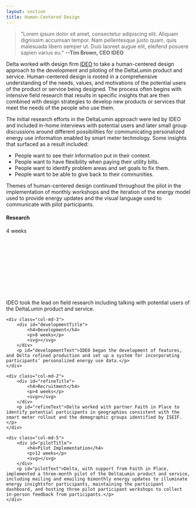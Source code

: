```yaml
---
layout: section
title: Human-Centered Design
---
```


<p><blockquote class="sideQuote">"Lorem ipsum dolor sit amet, consectetur adipiscing elit. Aliquam dignissim accumsan tempor. Nam pellentesque justo quam, quis malesuada libero semper ut. Duis laoreet augue elit, eleifend posuere sapien varius eu." <strong>--Tim Brown, CEO IDEO</strong>
</blockquote></p>

<p>Delta worked with design firm <a href="http://ideo.com">IDEO</a> to take a human-centered design approach to the development and piloting of the DeltaLumin product and service. Human-centered design is rooted in a comprehensive understanding of the needs, values, and motivations of the potential users of the product or service being designed. The process often begins with intensive field research that results in specific insights that are then combined with design strategies to develop new products or services that meet the needs of the people who use them.</p>

<p>The initial research efforts in the DeltaLumin approach were led by IDEO and included in-home interviews with potential users and later small group discussions around different possibilities for communicating personalized energy use information enabled by smart meter technology. Some insights that surfaced as a result included:</p>

<ul> 
	<li>People want to see their information put in their context.</li>
	<li>People want to have flexibility when paying their utility bills.</li>
	<li>People want to identify problem areas and set goals to fix them.</li>
	<li>People want to be able to give back to their communities.</li>
</ul>

<p>Themes of human-centered design continued throughout the pilot in the implementation of monthly workshops and the iteration of the energy model used to provide energy updates and the visual language used to communicate with pilot participants. </p>

<div class="row human-centered-design">
	<div class="col-md-2">
		<div id="researchTitle">
			<h4>Research</h4>
			<p>4 weeks</p>
			<svg></svg>
		</div>
		<p id="researchText">IDEO took the lead on field research including talking with potential users of the DeltaLumin product and service.</p>
	</div>
	
	<div class="col-md-3">
		<div id="developmentTitle">
			<h4>Development</h4>
			<p>8 weeks</p>
			<svg></svg>
		</div>
		<p id="developmentText">IDEO began the development of features, and Delta refined production and set up a system for incorporating participants’ personalized energy use data.</p>
	</div>
	
	<div class="col-md-2">
		<div id="refineTitle">
			<h4>Recruitment</h4>
			<p>4 weeks</p>
			<svg></svg>
		</div>
		<p id="refineText">Delta worked with partner Faith in Place to identify potential participants in geographies consistent with the smart meter rollout and the demographic groups identified by ISEIF. </p>
	</div>
	
	<div class="col-md-5">
		<div id="pilotTitle">
			<h4>Pilot Implementation</h4>
			<p>12 weeks</p>
			<svg></svg>
		</div>
		<p id="pilotText">Delta, with support from Faith in Place, implemented a three-month pilot of the DeltaLumin product and service, including mailing and emailing bimonthly energy updates to illuminate energy insightsfor participants, maintaining the participant dashboard, and hosting three pilot participant workshops to collect in-person feedback from participants.</p>
	</div>
</div>
<br>